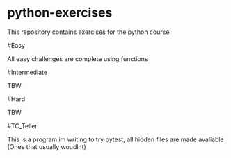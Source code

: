 # python-exercises

This repository contains exercises for the python course

#Easy

All easy challenges are complete using functions

#Intermediate

TBW

#Hard

TBW

#TC_Teller

This is a program im writing to try pytest, all hidden files are made avaliable (Ones that usually woudlnt)
